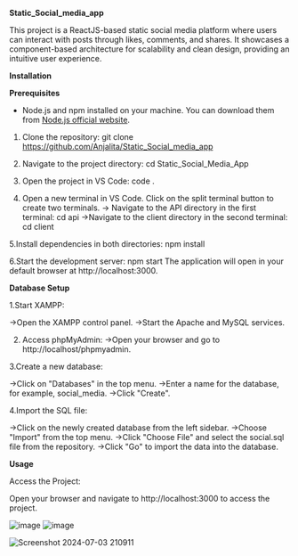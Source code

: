 **Static_Social_media_app**

 This project is a ReactJS-based static social media platform where users can interact with posts through likes, comments, and shares. It showcases a component-based architecture for scalability and clean design, providing an intuitive user experience.

**Installation**

**Prerequisites**

- Node.js and npm installed on your machine. You can download them from [Node.js official website](https://nodejs.org/).

1. Clone the repository:
   git clone https://github.com/Anjalita/Static_Social_media_app

2. Navigate to the project directory:
   cd Static_Social_Media_App

3. Open the project in VS Code:
   code .

4. Open a new terminal in VS Code.
   Click on the split terminal button to create two terminals.
    -> Navigate to the API directory in the first terminal:
       cd api
   ->Navigate to the client directory in the second terminal:
       cd client

5.Install dependencies in both directories:
   npm install

6.Start the development server:
  npm start
  The application will open in your default browser at http://localhost:3000.


**Database Setup**

 1.Start XAMPP:

  ->Open the XAMPP control panel.
  ->Start the Apache and MySQL services.

 2. Access phpMyAdmin:
   ->Open your browser and go to http://localhost/phpmyadmin.

 3.Create a new database:

   ->Click on "Databases" in the top menu.
   ->Enter a name for the database, for example, social_media.
   ->Click "Create".

 4.Import the SQL file:

  ->Click on the newly created database from the left sidebar.
  ->Choose "Import" from the top menu.
  ->Click "Choose File" and select the social.sql file from the repository.
  ->Click "Go" to import the data into the database.

**Usage**

Access the Project:

Open your browser and navigate to http://localhost:3000 to access the project.



![image](https://github.com/Anjalita/Static_Social_media_app/assets/96990535/a906cff3-ab1c-4d6b-a001-2e0a0fc4563b)              ![image](https://github.com/Anjalita/Static_Social_media_app/assets/96990535/6e20e2bf-f5d1-4053-a33c-dfe3c1c08fdb)


![Screenshot 2024-07-03 210911](https://github.com/Anjalita/Static_Social_media_app/assets/96990535/fa1303f1-007f-41ff-90b7-e8d9e9b72f58)

